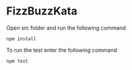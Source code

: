 # FizzBuzzKata

Open src folder and run the following command

```
npm install
````

To run the test enter the following command

````
npm test
````